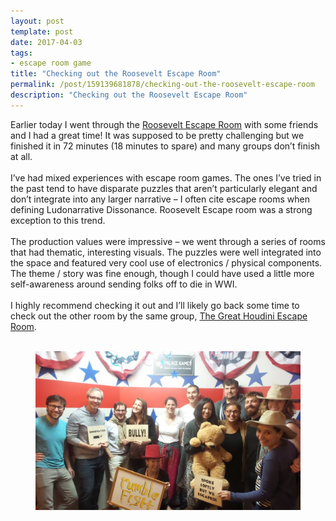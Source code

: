 ```yaml
---
layout: post
template: post
date: 2017-04-03
tags:
- escape room game
title: "Checking out the Roosevelt Escape Room"
permalink: /post/159139681878/checking-out-the-roosevelt-escape-room
description: "Checking out the Roosevelt Escape Room"
---
```

<p>Earlier today I went through the <a href="https://roosevelt-escape.com/">Roosevelt Escape Room</a>&nbsp;with some friends and I had a great time! It was supposed to be pretty challenging but we finished it in 72 minutes (18 minutes to spare) and many groups don’t finish at all.&nbsp;<br><br>I’ve had mixed experiences with escape room games. The ones I’ve tried in the past tend to have disparate puzzles that aren’t particularly elegant and don’t integrate into any larger narrative – I often cite escape rooms when defining Ludonarrative Dissonance. Roosevelt Escape room was a strong exception to this trend.<br><br>The production values were impressive – we went through a series of rooms that had thematic, interesting visuals. The puzzles were well integrated into the space and featured very cool use of electronics / physical components. The theme / story was fine enough, though I could have used a little more self-awareness around sending folks off to die in WWI.<br><br>I highly recommend checking it out and I’ll likely go back some time to check out the other room by the same group, <a href="https://houdini-escape.com/">The Great Houdini Escape Room</a>.<br><br></p><figure data-orig-width="1080" data-orig-height="648" class="tmblr-full"><img src="/images/77aa2f9ec4c8bf386464eff619ad75765eecfa2b9c0031098082e690889ee195.png" data-orig-width="1080" data-orig-height="648"></figure>
